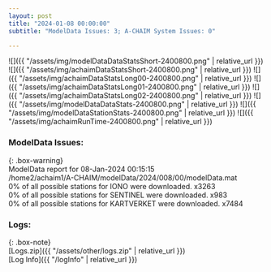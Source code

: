 ```yaml
---
layout: post
title: "2024-01-08 00:00:00"
subtitle: "ModelData Issues: 3; A-CHAIM System Issues: 0"

---
```


![]({{ "/assets/img/modelDataDataStatsShort-2400800.png" | relative_url }})
![]({{ "/assets/img/achaimDataStatsShort-2400800.png" | relative_url }})
![]({{ "/assets/img/achaimDataStatsLong00-2400800.png" | relative_url }})
![]({{ "/assets/img/achaimDataStatsLong01-2400800.png" | relative_url }})
![]({{ "/assets/img/achaimDataStatsLong02-2400800.png" | relative_url }})
![]({{ "/assets/img/modelDataDataStats-2400800.png" | relative_url }})
![]({{ "/assets/img/modelDataStationStats-2400800.png" | relative_url }})
![]({{ "/assets/img/achaimRunTime-2400800.png" | relative_url }})


### ModelData Issues:  
  
{: .box-warning}  
 ModelData report for 08-Jan-2024 00:15:15   
 /home2/achaim1/A-CHAIM/modelData/2024/008/00/modelData.mat   
 0% of all possible stations for IONO were downloaded. x3263   
 0% of all possible stations for SENTINEL were downloaded. x983   
 0% of all possible stations for KARTVERKET were downloaded. x7484   
  


### Logs:  
  
{: .box-note}  
[Logs.zip]({{ "/assets/other/logs.zip" | relative_url }})  
[Log Info]({{ "/logInfo" | relative_url }})  
